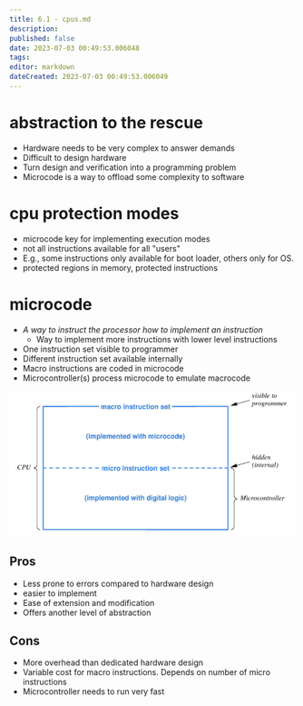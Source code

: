 ```yaml
---
title: 6.1 - cpus.md
description:
published: false
date: 2023-07-03 00:49:53.006048
tags:
editor: markdown
dateCreated: 2023-07-03 00:49:53.006049
---
```


# abstraction to the rescue
- Hardware needs to be very complex to answer demands
- Difficult to design hardware
- Turn design and verification into a programming problem
- Microcode is a way to offload some complexity to software

# cpu protection modes
- microcode key for implementing execution modes
- not all instructions available for all "users"
- E.g., some instructions only available for boot loader, others only for OS.
- protected regions in memory, protected instructions

# microcode
- *A way to instruct the processor how to implement an instruction*
    - Way to implement more instructions with lower level instructions
- One instruction set visible to programmer
- Different instruction set available internally
- Macro instructions are coded in microcode
- Microcontroller(s) process microcode to emulate macrocode

![](/images/20221027110931.png)

## Pros
- Less prone to errors compared to hardware design
- easier to implement
- Ease of extension and modification
- Offers another level of abstraction

## Cons
- More overhead than dedicated hardware design
- Variable cost for macro instructions. Depends on number of micro instructions
- Microcontroller needs to run very fast

